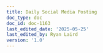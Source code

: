 ```yaml
---
title: Daily Social Media Posting
doc_type: doc
doc_id: doc-1163
last_edited_date: '2025-05-25'
last_edited_by: Ryan Laird
version: '1.0'
---
```


<!-- Unsupported block type: table_of_contents -->

<!-- Unsupported block type: unsupported -->
